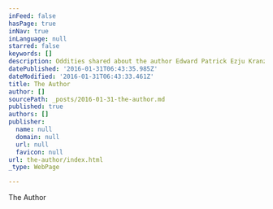 ```yaml
---
inFeed: false
hasPage: true
inNav: true
inLanguage: null
starred: false
keywords: []
description: Oddities shared about the author Edward Patrick Ezju Kranz
datePublished: '2016-01-31T06:43:35.985Z'
dateModified: '2016-01-31T06:43:33.461Z'
title: The Author
author: []
sourcePath: _posts/2016-01-31-the-author.md
published: true
authors: []
publisher:
  name: null
  domain: null
  url: null
  favicon: null
url: the-author/index.html
_type: WebPage

---
```

The Author